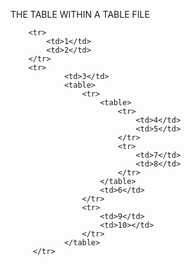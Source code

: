  THE TABLE WITHIN A TABLE FILE


<table>
		
  		<tr>
  			<td>1</td>
    		<td>2</td>
  		</tr>
  		<tr>
			    <td>3</td>
			    <table>
			    	<tr>
			    		<table>
			    			<tr>
			    				<td>4</td>
			    				<td>5</td>
			    			</tr>
			    			<tr>
			    				<td>7</td>
			    				<td>8</td>
			    			</tr>
			    		</table> 
			   			<td>6</td>
		    		</tr>
		    		<tr>
		    			<td>9</td>
		    			<td>10></td>
		    		</tr>
			    </table>
         </tr>
</table>


    		
  			